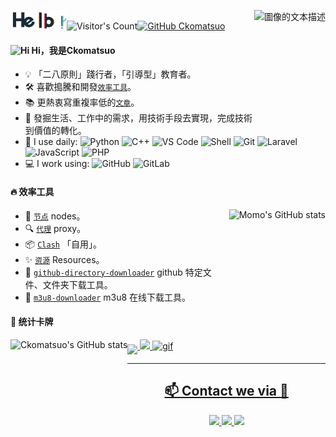 <img src="hello.gif" width="90px">![Visitor's Count](https://profile-counter.glitch.me/Ckomatsuo/count.svg)[![GitHub Ckomatsuo](https://img.shields.io/github/followers/Ckomatsuo?label=follow&style=social)](https://github.com/Ckomatsuo)
<img align="right" alt="圖像的文本描述" src="http://upyun.luckly-mjw.cn/Assets/github-profile/118.png" height="180px"/>


#### <img src='https://qpluspicture.oss-cn-beijing.aliyuncs.com/6LjjQA/Hi.gif' alt='Hi' width="20"/> Hi，我是Ckomatsuo
- 💡  「二八原則」踐行者，「引導型」教育者。
- 🛠  喜歡搗騰和開發[`效率工具`](https://www.google.co.jp/webhp?ei=LJc3WazrDanb0gKE9Lb4Dg&ved=0EKkuCAYoAQ)。
- 📚  更熱衷寫重複率低的[`文章`](https://www.google.co.jp/webhp?ei=LJc3WazrDanb0gKE9Lb4Dg&ved=0EKkuCAYoAQ)。
- 🔭  發掘生活、工作中的需求，用技術手段去實現，完成技術到價值的轉化。
- 🚀 I use daily:
  ![Python](https://img.shields.io/badge/-Python-8fcfd1?style=plastic&logo=Python)
  ![C++](https://img.shields.io/badge/-C++-00599C?style=plastic&logo=c)
  ![VS Code](https://img.shields.io/badge/-VS%20Code-007ACC?style=plastic&logo=visual-studio-code)
  ![Shell](https://img.shields.io/badge/-Shell-blasck?style=plastic&logo=Shell)
  ![Git](https://img.shields.io/badge/-Git-black?style=plastic&logo=git)
  ![Laravel](https://img.shields.io/badge/fw-Laravel-informational?style=flat&logo=Laravel&logoColor=white&color=59f4b2)
  ![JavaScript](https://img.shields.io/badge/code-JavaScript-informational?style=flat&logo=JavaScript&logoColor=white&color=59f4b2)
  ![PHP](https://img.shields.io/badge/code-PHP-informational?style=flat&logo=PHP&logoColor=white&color=59f4b2)  
- 💻 I work using:
  ![GitHub](https://img.shields.io/badge/-GitHub-181717?style=plastic&logo=github)
  ![GitLab](https://img.shields.io/badge/-GitLab-FCA121?style=plastic&logo=gitlab)
 
#### 🔥 效率工具

<img align="right" alt="Momo's GitHub stats" src="http://upyun.luckly-mjw.cn/Assets/github-profile/119.png" height="180px"/>

- 🔧  [`节点`](https://github.com/Ckomatsuo/nodes) nodes。
- 🔍  [`代理`](https://github.com/Ckomatsuo/proxy) proxy。
- 📦  [`Clash`](https://github.com/Ckomatsuo/komatsu) 「自用」。
- ✨  [`资源`](https://github.com/Ckomatsuo/resources) Resources。
- 📂  [`github-directory-downloader`](http://blog.luckly-mjw.cn/tool-show/github-directory-downloader/index.html) github 特定文件、文件夹下载工具。
- 🎥️  [`m3u8-downloader`](http://blog.luckly-mjw.cn/tool-show/m3u8-downloader/index.html) m3u8 在线下载工具。

#### 🔰 统计卡牌

<a href="https://ckomatsuo.github.io">
 <img align="left" alt="Ckomatsuo's GitHub stats" height="180em" src="https://github-readme-stats.vercel.app/api?username=Ckomatsuo&show_icons=true&hide_border=true&cache_seconds=1900&theme=vue-dark"/>
</a>
<a href="https://ckomatsuo.github.io">
 <img align="middle" height="180em" src="https://github-readme-stats.vercel.app/api/top-langs/?username=Ckomatsuo&show_icons=true&hide_border=true&layout=compact&langs_count=8&theme=onedark" />
</a>

<!--
<img align="right" alt="图片" src="http://upyun.luckly-mjw.cn/Assets/github-profile/120.png" height="180px"/>
-->

 <a href="https://ckomatsuo.github.io">
  <img height="180em" src="https://github-readme-streak-stats.herokuapp.com/?user=Ckomatsuo&theme=dark" />
</a>
  <a href="https://media3.giphy.com/media/3wqWPVpbGjSApVUPKr/giphy.gif"> <img alt="gif" align="bottom" src="https://media3.giphy.com/media/3wqWPVpbGjSApVUPKr/giphy.gif" height="190px"/>
<br/>
 
<hr />
<b><h2 align="center"> 📫 Contact we via 💬 </h2></b>
<center>
<a href="https://twitter.com/Ckomatsuo">
  <img src="https://img.shields.io/twitter/follow/Ckomatsuo?style=for-the-badge&logo=twitter&&labelColor=1f1f1f&color=5fffaf" />
</a>
<a href="https://song52461043@gmail.com">
  <img src="https://img.shields.io/badge/-Say%20Hi!-black?style=for-the-badge&logo=gmail&&labelColor=1f1f1f&color=5fffaf" />
</a>
<a href="https://www.instagram.com/Ckomatsuo">
  <img src="https://img.shields.io/badge/-@Ckomatsuo-black?style=for-the-badge&logo=instagram&&labelColor=1f1f1f" />
</a>
</center>



 
<!--隐藏代码的符号-->

<!--
[![trophy](https://github-profile-trophy.vercel.app/?username=Ckomatsuo&theme=tokyonight&margion-w=13&margin-h=15&column=7&no-frame=true)](https://github.com/ryo-ma/github-profile-trophy)
-->

<!--
<p align="center">
<br><img src="hello.gif" width="350px"><br><br>
</p>
-->

<!--
**Ckomatsuo/Ckomatsuo** is a ✨ _special_ ✨ repository because its `README.md` (this file) appears on your GitHub profile.

Here are some ideas to get you started:

- 🔭 I’m currently working on ...
- 🌱 I’m currently learning ...
- 👯 I’m looking to collaborate on ...
- 🤔 I’m looking for help with ...
- 💬 Ask me about ...
- 📫 How to reach me: ...
- 😄 Pronouns: ...
- ⚡ Fun fact: ...
-->
 
